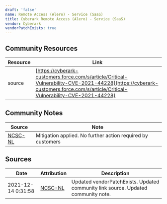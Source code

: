 ```yaml
---
draft: 'false'
name: Remote Access (Alero) - Service (SaaS)
title: Cyberark Remote Access (Alero) - Service (SaaS)
vendor: Cyberark
vendorPatchExists: true
---
```



## Community Resources
| Resource | Link |
| --- | --- |
| source | [https://cyberark-customers.force.com/s/article/Critical-Vulnerability-CVE-2021-44228](https://cyberark-customers.force.com/s/article/Critical-Vulnerability-CVE-2021-44228) |

## Community Notes
| Source | Note |
| --- | --- |
| [NCSC-NL](https://github.com/NCSC-NL/log4shell/blob/main/software/README.md) | Mitigation applied. No further action required by customers |

## Sources
| Date | Attribution | Description |
| --- | --- | --- |
| 2021-12-14 0:31:58 | [NCSC-NL](https://github.com/NCSC-NL/log4shell/blob/main/software/README.md) | Updated vendorPatchExists. Updated community link source. Updated community note.  |
